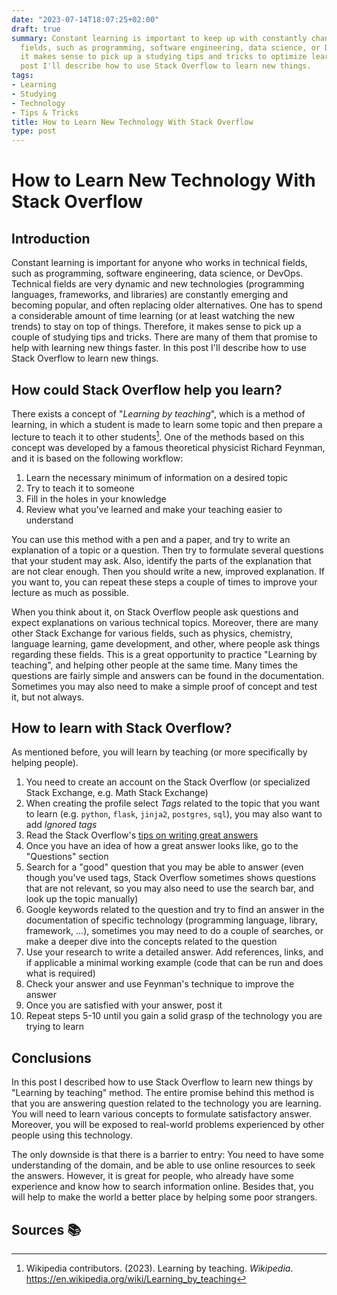 ```yaml
---
date: "2023-07-14T18:07:25+02:00"
draft: true
summary: Constant learning is important to keep up with constantly changing technical
  fields, such as programming, software engineering, data science, or DevOps. Therefore,
  it makes sense to pick up a studying tips and tricks to optimize learning. In this
  post I'll describe how to use Stack Overflow to learn new things.
tags:
- Learning
- Studying
- Technology
- Tips & Tricks
title: How to Learn New Technology With Stack Overflow
type: post
---
```

# How to Learn New Technology With Stack Overflow

## Introduction

Constant learning is important for anyone who works in technical fields, such as programming, software engineering, data science, or DevOps. Technical fields are very dynamic and new technologies (programming languages, frameworks, and libraries) are constantly emerging and becoming popular, and often replacing older alternatives. One has to spend a considerable amount of time learning (or at least watching the new trends) to stay on top of things. Therefore, it makes sense to pick up a couple of studying tips and tricks. There are many of them that promise to help with learning new things faster. In this post I'll describe how to use Stack Overflow to learn new things.

## How could Stack Overflow help you learn?

There exists a concept of "_Learning by teaching_", which is a method of learning, in which a student is made to learn some topic and then prepare a lecture to teach it to other students[^1]. One of the methods based on this concept was developed by a famous theoretical physicist Richard Feynman, and it is based on the following workflow:
1. Learn the necessary minimum of information on a desired topic
2. Try to teach it to someone
3. Fill in the holes in your knowledge
4. Review what you've learned and make your teaching easier to understand

You can use this method with a pen and a paper, and try to write an explanation of a topic or a question. Then try to formulate several questions that your student may ask. Also, identify the parts of the explanation that are not clear enough. Then you should write a new, improved explanation. If you want to, you can repeat these steps a couple of times to improve your lecture as much as possible.

When you think about it, on Stack Overflow people ask questions and expect explanations on various technical topics. Moreover, there are many other Stack Exchange for various fields, such as physics, chemistry, language learning, game development, and other, where people ask things regarding these fields. This is a great opportunity to practice "Learning by teaching", and helping other people at the same time. Many times the questions are fairly simple and answers can be found in the documentation. Sometimes you may also need to make a simple proof of concept and test it, but not always.

## How to learn with Stack Overflow?

As mentioned before, you will learn by teaching (or more specifically by helping people).

1. You need to create an account on the Stack Overflow (or specialized Stack Exchange, e.g. Math Stack Exchange)
2. When creating the profile select _Tags_ related to the topic that you want to learn (e.g. `python`, `flask`, `jinja2`, `postgres`, `sql`), you may also want to add _Ignored tags_
3. Read the Stack Overflow's [tips on writing great answers](https://stackoverflow.com/help/how-to-answer)
4. Once you have an idea of how a great answer looks like, go to the "Questions" section
5. Search for a "good" question that you may be able to answer (even though you've used tags, Stack Overflow sometimes shows questions that are not relevant, so you may also need to use the search bar, and look up the topic manually)
6. Google keywords related to the question and try to find an answer in the documentation of specific technology (programming language, library, framework, ...), sometimes you may need to do a couple of searches, or make a deeper dive into the concepts related to the question
7. Use your research to write a detailed answer. Add references, links, and if applicable a minimal working example (code that can be run and does what is required)
8. Check your answer and use Feynman's technique to improve the answer
9. Once you are satisfied with your answer, post it
10. Repeat steps 5-10 until you gain a solid grasp of the technology you are trying to learn

## Conclusions

In this post I described how to use Stack Overflow to learn new things by "Learning by teaching" method. The entire promise behind this method is that you are answering question related to the technology you are learning. You will need to learn various concepts to formulate satisfactory answer. Moreover, you will be exposed to real-world problems experienced by other people using this technology.

The only downside is that there is a barrier to entry: You need to have some understanding of the domain, and be able to use online resources to seek the answers. However, it is great for people, who already have some experience and know how to search information online. Besides that, you will help to make the world a better place by helping some poor strangers.

## Sources 📚️

[^1]: Wikipedia contributors. (2023). Learning by teaching. _Wikipedia_. https://en.wikipedia.org/wiki/Learning_by_teaching
